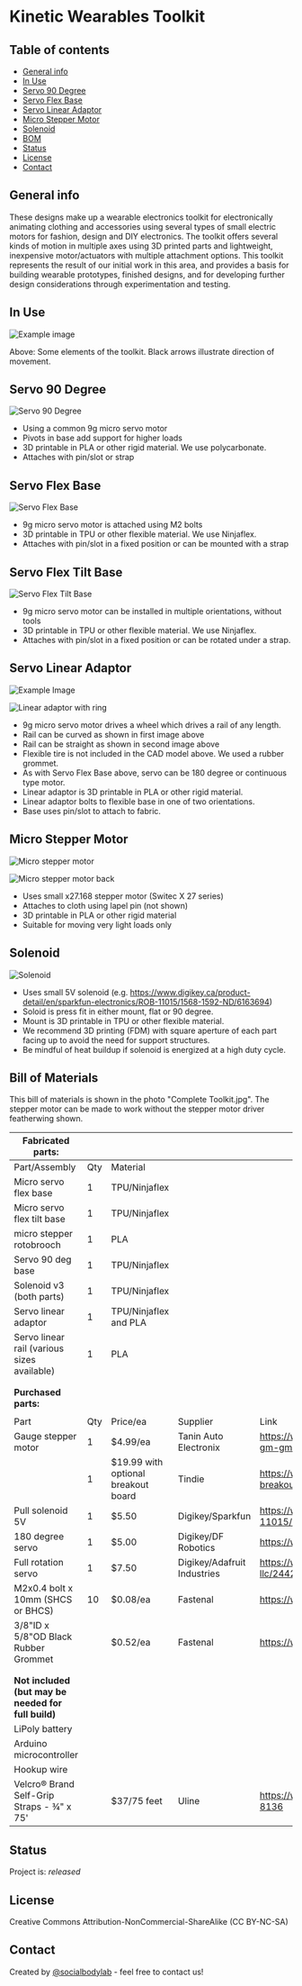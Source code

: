 # Kinetic Wearables Toolkit


## Table of contents
* [General info](#general-info)
* [In Use](#in-use)
* [Servo 90 Degree](#servo-90-degree)
* [Servo Flex Base](#servo-flex-base)
* [Servo Linear Adaptor](#servo-linear-adaptor)
* [Micro Stepper Motor](#micro-stepper-motor)
* [Solenoid](#solenoid)
* [BOM](#bill-of-materials)
* [Status](#status)
* [License](#license)
* [Contact](#contact)

## General info
These designs make up a wearable electronics toolkit for electronically animating clothing and accessories using several types of small electric motors for fashion, design and DIY electronics. The toolkit offers several kinds of motion in multiple axes using 3D printed parts and lightweight, inexpensive motor/actuators with multiple attachment options. This toolkit represents the result of our initial work in this area, and provides a basis for building wearable prototypes, finished designs, and for developing further design considerations through experimentation and testing.

## In Use

![Example image](./2020-Feb-15-800px-KWT-04.jpg)

Above: Some elements of the toolkit. Black arrows illustrate direction of movement.

## Servo 90 Degree

![Servo 90 Degree](./servo-90-degree.jpg)

* Using a common 9g micro servo motor
* Pivots in base add support for higher loads
* 3D printable in PLA or other rigid material. We use polycarbonate.
* Attaches with pin/slot or strap


## Servo Flex Base

![Servo Flex Base](./micro-servo-flex.jpg)

* 9g micro servo motor is attached using M2 bolts
* 3D printable in TPU or other flexible material. We use Ninjaflex.
* Attaches with pin/slot in a fixed position or can be mounted with a strap

## Servo Flex Tilt Base

![Servo Flex Tilt Base](./micro-servo-flex-tilt.jpg)

* 9g micro servo motor can be installed in multiple orientations, without tools
* 3D printable in TPU or other flexible material. We use Ninjaflex.
* Attaches with pin/slot in a fixed position or can be rotated under a strap.


## Servo Linear Adaptor

![Example Image](./servo-linear-with-rail.jpg)

![Linear adaptor with ring](./servo-linear-with-ring.jpg)

* 9g micro servo motor drives a wheel which drives a rail of any length.
* Rail can be curved as shown in first image above
* Rail can be straight as shown in second image above
* Flexible tire is not included in the CAD model above. We used a rubber grommet.
* As with Servo Flex Base above, servo can be 180 degree or continuous type motor.
* Linear adaptor is 3D printable in PLA or other rigid material.
* Linear adaptor bolts to flexible base in one of two orientations.
* Base uses pin/slot to attach to fabric.

## Micro Stepper Motor

![Micro stepper motor](./micro-stepper.jpg)

![Micro stepper motor back](./micro-stepper-back.jpg)


* Uses small x27.168 stepper motor (Switec X 27 series)
* Attaches to cloth using lapel pin (not shown)
* 3D printable in PLA or other rigid material
* Suitable for moving very light loads only

## Solenoid

![Solenoid](./solenoid.jpg)

* Uses small 5V solenoid (e.g. https://www.digikey.ca/product-detail/en/sparkfun-electronics/ROB-11015/1568-1592-ND/6163694)
* Soloid is press fit in either mount, flat or 90 degree.
* Mount is 3D printable in TPU or other flexible material.
* We recommend 3D printing (FDM) with square aperture of each part facing up to avoid the need for support structures.
* Be mindful of heat buildup if solenoid is energized at a high duty cycle.


## Bill of Materials
This bill of materials is shown in the photo "Complete Toolkit.jpg". The stepper motor can be made to work without the stepper motor driver featherwing shown.

|  **Fabricated parts:** |  |  |  |  |
| --- | --- | --- | --- | --- |
|  Part/Assembly | Qty | Material |  |  |
|  Micro servo flex base | 1 | TPU/Ninjaflex |  |  |
|  Micro servo flex tilt base | 1 | TPU/Ninjaflex |  |  |
|  micro stepper rotobrooch | 1 | PLA |  |  |
|  Servo 90 deg base | 1 | TPU/Ninjaflex |  |  |
|  Solenoid v3 (both parts) | 1 | TPU/Ninjaflex |  |  |
|  Servo linear adaptor | 1 | TPU/Ninjaflex and PLA |  |  |
|  Servo linear rail (various sizes available) | 1 | PLA |  |  |
|   |  |  |  |  |
|   |  |  |  |  |
|  **Purchased parts:** |  |  |  |  |
|   |  |  |  |  |
|  Part | Qty | Price/ea | Supplier | Link |
| Gauge stepper motor | 1 | $4.99/ea  | Tanin Auto Electronix | https://www.taninautoelectronix.com/product/x27-168-switec-juken-gm-gmc-chevrolet-stepper-motor/ |
|   | 1 | $19.99 with optional breakout board | Tindie | https://www.tindie.com/products/TheRengineer/analog-gauge-stepper-breakout-board |
|  Pull solenoid 5V | 1 | $5.50 | Digikey/Sparkfun | https://www.digikey.com/en/products/detail/sparkfun-electronics/ROB-11015/6163694 |
|  180 degree servo | 1 | $5.00 | Digikey/DF Robotics | https://www.digikey.com/en/products/detail/dfrobot/SER0049/13280116  |
|  Full rotation servo | 1 | $7.50 | Digikey/Adafruit Industries | https://www.digikey.com/en/products/detail/adafruit-industries-llc/2442/5774227 |
|  M2x0.4 bolt x 10mm (SHCS or BHCS) | 10 | $0.08/ea | Fastenal | https://www.fastenal.com/product/details/0134599 |
|  3/8"ID x 5/8"OD Black Rubber Grommet |  | $0.52/ea | Fastenal | https://www.fastenal.com/product/details/11120335 |
|   |  |  |  |  |
|   |  |  |  |  |
|  **Not included (but may be needed for full build)** |  |  |  |  |
|  LiPoly battery |  |  |  |  |
|  Arduino microcontroller |  |  |  |  |
|  Hookup wire |  |  |  |  |
|  Velcro® Brand Self-Grip Straps - 3⁄4" x 75' |  | $37/75 feet | Uline | https://www.uline.com/Product/ProductDetailRootItem?modelnumber=S-8136 |

## Status
Project is: _released_

## License
Creative Commons Attribution-NonCommercial-ShareAlike (CC BY-NC-SA)

## Contact
Created by [@socialbodylab](https://www.socialbodylab.com) - feel free to contact us!
